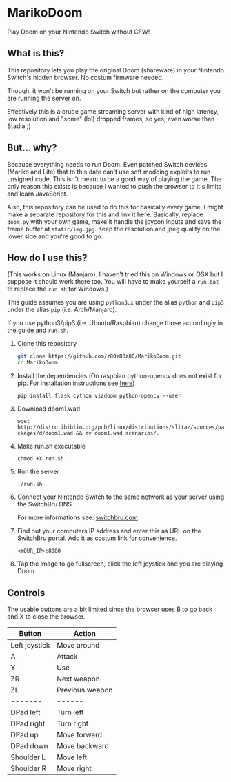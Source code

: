 # MarikoDoom
Play Doom on your Nintendo Switch without CFW!

## What is this?
This repository lets you play the original Doom (shareware) in your Nintendo Switch's hidden browser. No costum firmware needed.

Though, it won't be running on your Switch but rather on the computer you are running the server on.

Effectively this is a crude game streaming server with kind of high latency, low resolution and "some" (lol) dropped frames, so yes, even worse than Stadia ;)

## But... why?
Because everything needs to run Doom. Even patched Switch devices (Mariko and Lite) that to this date can't use soft modding exploits to run unsigned code.
This isn't meant to be a good way of playing the game. The only reason this exists is because I wanted to push the browser to it's limits and learn JavaScript.

Also, this repository can be used to do this for basically every game. I might make a separate repository for this and link it here.
Basically, replace `doom.py` with your own game, make it handle the joycon inputs and save the frame buffer at `static/img.jpg`. Keep the resolution and jpeg quality on the lower side and you're good to go.

## How do I use this?
(This works on Linux (Manjaro). I haven't tried this on Windows or OSX but I suppose it should work there too. You will have to make yourself a `run.bat` to replace the `run.sh` for Windows.)

This guide assumes you are using `python3.x` under the alias `python` and `pip3` under the alias `pip` (i.e. Arch/Manjaro). 

If you use python3/pip3 (i.e. Ubuntu/Raspbian) change those accordingly in the guide and `run.sh`.

1. Clone this repository
   ```bash
   git clone https://github.com/z80z80z80/MarikoDoom.git
   cd MarikoDoom
   ```
2. Install the dependencies (On raspbian python-opencv does not exist for pip. For installation instructions see [here](https://raspberrypi.stackexchange.com/questions/95982/how-to-install-opencv-on-raspbian-stretch))

   `pip install flask cython vizdoom python-opencv --user`
3. Download doom1.wad

   `wget http://distro.ibiblio.org/pub/linux/distributions/slitaz/sources/packages/d/doom1.wad && mv doom1.wad scenarios/.`
4. Make run.sh executable

   `chmod +X run.sh`
5. Run the server

   `./run.sh`
6. Connect your Nintendo Switch to the same network as your server using the SwitchBru DNS 

   For more informations see: [switchbru.com](https://www.switchbru.com/dns/)
7. Find out your computers IP address and enter this as URL on the SwitchBru portal. Add it as costum link for convenience.

   `<YOUR_IP>:8080`
8. Tap the image to go fullscreen, click the left joystick and you are playing Doom.

## Controls
The usable buttons are a bit limited since the browser uses B to go back and X to close the browser.

Button | Action
-------| ------
Left joystick | Move around
A | Attack
Y | Use
ZR | Next weapon
ZL | Previous weapon
-------| ------
DPad left | Turn left
DPad right | Turn right
DPad up | Move forward
DPad down | Move backward
Shoulder L | Move left
Shoulder R | Move right
